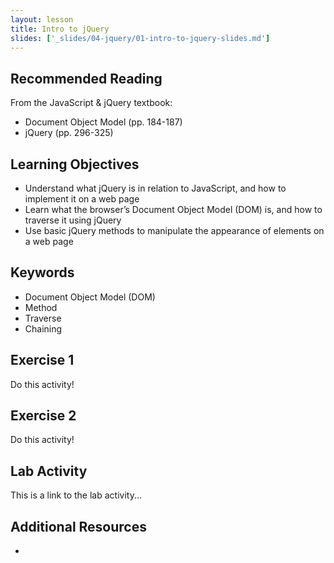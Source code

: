 ```yaml
---
layout: lesson
title: Intro to jQuery
slides: ['_slides/04-jquery/01-intro-to-jquery-slides.md']
---
```


## Recommended Reading

From the JavaScript & jQuery textbook:

- Document Object Model (pp. 184-187)
- jQuery (pp. 296-325)

## Learning Objectives

- Understand what jQuery is in relation to JavaScript, and how to implement it on a web page
- Learn what the browser’s Document Object Model (DOM) is, and how to traverse it using jQuery
- Use basic jQuery methods to manipulate the appearance of elements on a web page

## Keywords

- Document Object Model (DOM)
- Method
- Traverse
- Chaining

## Exercise 1

Do this activity!

## Exercise 2

Do this activity!

## Lab Activity

This is a link to the lab activity...

## Additional Resources

-
